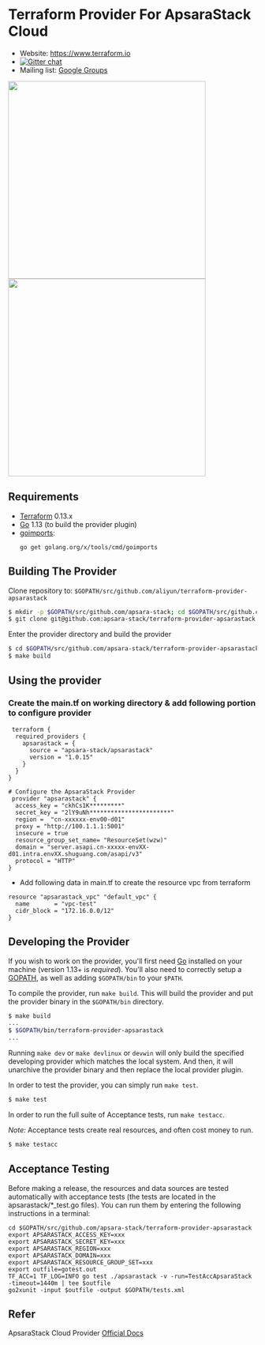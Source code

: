 Terraform Provider For ApsaraStack Cloud
==================



- Website: https://www.terraform.io
- [![Gitter chat](https://badges.gitter.im/hashicorp-terraform/Lobby.png)](https://gitter.im/hashicorp-terraform/Lobby)
- Mailing list: [Google Groups](http://groups.google.com/group/terraform-tool)

<img src="https://cdn.rawgit.com/hashicorp/terraform-website/master/content/source/assets/images/logo-hashicorp.svg" width="400px"> 


<img src="https://www.datocms-assets.com/2885/1506527326-color.svg" width="400px">

Requirements
------------

-	[Terraform](https://www.terraform.io/downloads.html) 0.13.x
-	[Go](https://golang.org/doc/install) 1.13 (to build the provider plugin)
-   [goimports](https://godoc.org/golang.org/x/tools/cmd/goimports):
    ```
    go get golang.org/x/tools/cmd/goimports
    ```

Building The Provider
---------------------

Clone repository to: `$GOPATH/src/github.com/aliyun/terraform-provider-apsarastack`

```sh
$ mkdir -p $GOPATH/src/github.com/apsara-stack; cd $GOPATH/src/github.com/apsara-stack
$ git clone git@github.com:apsara-stack/terraform-provider-apsarastack
```

Enter the provider directory and build the provider

```sh
$ cd $GOPATH/src/github.com/apsara-stack/terraform-provider-apsarastack
$ make build
```

Using the provider
----------------------
### Create the main.tf on working directory & add following portion to configure provider

````
 terraform {
  required_providers {
    apsarastack = {
      source = "apsara-stack/apsarastack"
      version = "1.0.15"
    }
  }
}

# Configure the ApsaraStack Provider
 provider "apsarastack" {
  access_key = "ckhCs1K*********"
  secret_key = "2lY9uNh***********************"
  region =  "cn-xxxxxx-env00-d01"
  proxy = "http://100.1.1.1:5001"
  insecure = true
  resource_group_set_name= "ResourceSet(wzw)"
  domain = "server.asapi.cn-xxxxx-envXX-d01.intra.envXX.shuguang.com/asapi/v3"
  protocol = "HTTP"
}
````                                               
- Add following data in main.tf to create the resource vpc from terraform
```
resource "apsarastack_vpc" "default_vpc" {
  name       = "vpc-test"
  cidr_block = "172.16.0.0/12"
}
```

Developing the Provider
---------------------------

If you wish to work on the provider, you'll first need [Go](http://www.golang.org) installed on your machine (version 1.13+ is *required*). You'll also need to correctly setup a [GOPATH](http://golang.org/doc/code.html#GOPATH), as well as adding `$GOPATH/bin` to your `$PATH`.

To compile the provider, run `make build`. This will build the provider and put the provider binary in the `$GOPATH/bin` directory.

```sh
$ make build
...
$ $GOPATH/bin/terraform-provider-apsarastack
...
```

Running `make dev` or `make devlinux` or `devwin` will only build the specified developing provider which matches the local system.
And then, it will unarchive the provider binary and then replace the local provider plugin.

In order to test the provider, you can simply run `make test`.

```sh
$ make test
```

In order to run the full suite of Acceptance tests, run `make testacc`.

*Note:* Acceptance tests create real resources, and often cost money to run.

```sh
$ make testacc
```

## Acceptance Testing
Before making a release, the resources and data sources are tested automatically with acceptance tests (the tests are located in the apsarastack/*_test.go files).
You can run them by entering the following instructions in a terminal:
```
cd $GOPATH/src/github.com/apsara-stack/terraform-provider-apsarastack
export APSARASTACK_ACCESS_KEY=xxx
export APSARASTACK_SECRET_KEY=xxx
export APSARASTACK_REGION=xxx
export APSARASTACK_DOMAIN=xxx
export APSARASTACK_RESOURCE_GROUP_SET=xxx
export outfile=gotest.out
TF_ACC=1 TF_LOG=INFO go test ./apsarastack -v -run=TestAccApsaraStack -timeout=1440m | tee $outfile
go2xunit -input $outfile -output $GOPATH/tests.xml
```


## Refer

ApsaraStack Cloud Provider [Official Docs](https://registry.terraform.io/providers/apsara-stack/apsarastack/latest/docs)
